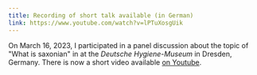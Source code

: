 ```yaml
---
title: Recording of short talk available (in German)
link: https://www.youtube.com/watch?v=lPTuXosgUik
---
```


On March 16, 2023, I participated in a panel discussion about the topic of "What is saxonian" in at the *Deutsche Hygiene-Museum* in Dresden, Germany. There is now a short video available [on Youtube](https://www.youtube.com/watch?v=lPTuXosgUik).
